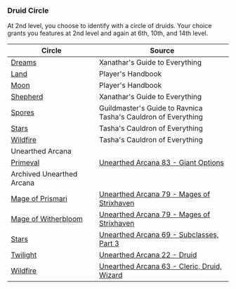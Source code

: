 ### Druid Circle
At 2nd level, you choose to identify with a circle of druids. Your choice grants you features at 2nd level and again at 6th, 10th, and 14th level.

|Circle|Source|
|---|---|
|[Dreams](http://dnd5e.wikidot.com/druid:dreams)|Xanathar's Guide to Everything|
|[Land](http://dnd5e.wikidot.com/druid:land)|Player's Handbook|
|[Moon](http://dnd5e.wikidot.com/druid:moon)|Player's Handbook|
|[Shepherd](http://dnd5e.wikidot.com/druid:shepherd)|Xanathar's Guide to Everything|
|[Spores](http://dnd5e.wikidot.com/druid:spores)|Guildmaster's Guide to Ravnica  <br>Tasha's Cauldron of Everything|
|[Stars](http://dnd5e.wikidot.com/druid:stars)|Tasha's Cauldron of Everything|
|[Wildfire](http://dnd5e.wikidot.com/druid:wildfire)|Tasha's Cauldron of Everything|
|Unearthed Arcana|   |
|[Primeval](http://dnd5e.wikidot.com/druid:primeval-ua)|[Unearthed Arcana 83 - Giant Options](https://media.wizards.com/2022/dnd/downloads/UA2022-drjwf73f8n.pdf)|
|Archived Unearthed Arcana|   |
|[Mage of Prismari](http://dnd5e.wikidot.com/multisubclass:mage-of-prismari-ua)|[Unearthed Arcana 79 - Mages of Strixhaven](https://media.wizards.com/2021/dnd/downloads/UA2021_06_08_MagesStrixhaven.pdf)|
|[Mage of Witherbloom](http://dnd5e.wikidot.com/multisubclass:mage-of-witherbloom-ua)|[Unearthed Arcana 79 - Mages of Strixhaven](https://media.wizards.com/2021/dnd/downloads/UA2021_06_08_MagesStrixhaven.pdf)|
|[Stars](http://dnd5e.wikidot.com/druid:stars-ua)|[Unearthed Arcana 69 - Subclasses, Part 3](https://media.wizards.com/2020/dnd/downloads/UA2020-Subclasses03_0224.pdf)|
|[Twilight](http://dnd5e.wikidot.com/druid:twilight-ua)|[Unearthed Arcana 22 - Druid](https://media.wizards.com/2016/dnd/downloads/UA_Druid11272016_CAWS.pdf)|
|[Wildfire](http://dnd5e.wikidot.com/druid:wildlife-ua)|[Unearthed Arcana 63 - Cleric, Druid, Wizard](https://media.wizards.com/2019/dnd/downloads/UA-TwilightFireNames.pdf)|